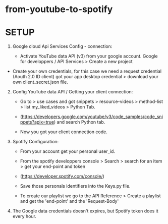 # from-youtube-to-spotify

# SETUP

1.  Google cloud Api Services Config - connection:

    - Activate YouTube data API (v3) from your google account.
     Google for developpers / API Services > Create a new project 

   - Create your own credentials, for this case we need a request credential (Aouth 2.0 ID client)
     got your app desktop credential > download your own client_secret.json file.
    
2.  Config YouTube data API / Getting your client connection:

     - Go to > use cases and got snippets > resource-videos > method-list > list my_liked_videos > Python Tab.
     - (https://developers.google.com/youtube/v3/code_samples/code_snippets?apix=true) and search Python tab.
       
  
     - Now you got your client connection code.


3.  Spotify Configuration:

     - From your account get your personal user_id.
     - From the spotify developpers console > Search > search for an item > get your end-point and token
     - (https://developer.spotify.com/console/) 
       
     - Save those personals identifiers into the Keys.py file.
 
     - To create our playlist we go to the API Reference > Create a playlist and get the 'end-point' and the 'Request-Body'



4.  The Google data credentials doesn't expires, but Spotify token does it every hour.
